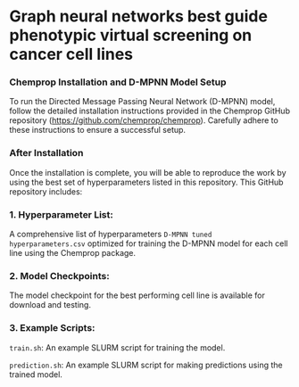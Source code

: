 # **Graph neural networks best guide phenotypic virtual screening on cancer cell lines**



### Chemprop Installation and D-MPNN Model Setup

To run the Directed Message Passing Neural Network (D-MPNN) model, follow the detailed installation instructions provided in the Chemprop GitHub repository (https://github.com/chemprop/chemprop). Carefully adhere to these instructions to ensure a successful setup.

### After Installation

Once the installation is complete, you will be able to reproduce the work by using the best set of hyperparameters listed in this repository. This GitHub repository includes:

### 1. Hyperparameter List:

A comprehensive list of hyperparameters `D-MPNN tuned hyperparameters.csv` optimized for training the D-MPNN model for each cell line using the Chemprop package.

### 2. Model Checkpoints:

The model checkpoint for the best performing cell line is available for download and testing.

### 3. Example Scripts:

`train.sh`: An example SLURM script for training the model.

`prediction.sh`: An example SLURM script for making predictions using the trained model.
